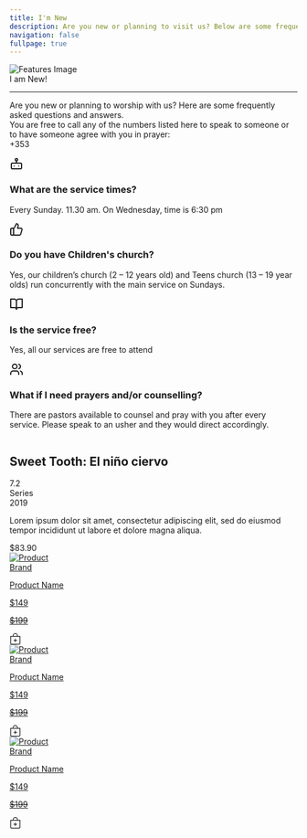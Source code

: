 ```yaml
---
title: I'm New
description: Are you new or planning to visit us? Below are some frequently asked questions and answers.
navigation: false
fullpage: true
---
```


<!-- Features -->
<div class="max-w-[85rem] px-4 py-10 sm:px-6 lg:px-8 lg:py-14 mx-auto">
  <div class="aspect-w-16 aspect-h-7">
    <img class="w-full object-cover rounded-xl shadow-xl filter saturate-150" src="/IMG-20240919-WA0012.jpg" alt="Features Image">
  </div>
 

  <!-- Grid -->
  <div class="mt-5 lg:mt-16 grid lg:grid-cols-3 gap-8 lg:gap-12">
    <div class="sm:text-center">
        <span class="text-3xl font-extrabold text-gray-600 sm:text-4xl xl:text-5xl bg-rose-600 bg-clip-text text-transparent">
          I am New!
        </span>
        <hr class="mt-4 h-1.5 w-32 border-none bg-rose-600 sm:mx-auto sm:mt-8" />
        <p class="mt-2 md:mt-4 text-gray-500">
        Are you new or planning to worship with us? Here are some frequently asked questions and answers. <br>
        You are free to call any of the numbers listed here to speak to someone or to have someone agree with you in prayer: <br>
        +353
      </p>
      </div>
    <!-- End Col -->

<div class="lg:col-span-2">
      <div class="grid sm:grid-cols-2 gap-8 md:gap-12">
        <!-- Icon Block -->
        <div class="flex gap-x-5">
          <svg class="shrink-0 mt-1 size-6 text-rose-600" xmlns="http://www.w3.org/2000/svg" width="24" height="24" viewBox="0 0 24 24" fill="none" stroke="currentColor" stroke-width="2" stroke-linecap="round" stroke-linejoin="round"><rect width="18" height="10" x="3" y="11" rx="2"/><circle cx="12" cy="5" r="2"/><path d="M12 7v4"/><line x1="8" x2="8" y1="16" y2="16"/><line x1="16" x2="16" y1="16" y2="16"/></svg>
          <div class="grow">
            <h3 class="text-lg font-semibold text-gray-800">
              What are the service times?
            </h3>
            <p class="mt-1 text-gray-600">
              Every Sunday. 11.30 am. On Wednesday, time is 6:30 pm
            </p>
          </div>
        </div>
        <!-- End Icon Block -->

<!-- Icon Block -->
<div class="flex gap-x-5">
          <svg class="shrink-0 mt-1 size-6 text-rose-600" xmlns="http://www.w3.org/2000/svg" width="24" height="24" viewBox="0 0 24 24" fill="none" stroke="currentColor" stroke-width="2" stroke-linecap="round" stroke-linejoin="round"><path d="M7 10v12"/><path d="M15 5.88 14 10h5.83a2 2 0 0 1 1.92 2.56l-2.33 8A2 2 0 0 1 17.5 22H4a2 2 0 0 1-2-2v-8a2 2 0 0 1 2-2h2.76a2 2 0 0 0 1.79-1.11L12 2h0a3.13 3.13 0 0 1 3 3.88Z"/></svg>
          <div class="grow">
            <h3 class="text-lg font-semibold text-gray-800">
              Do you have Children's church?
            </h3>
            <p class="mt-1 text-gray-600">
              Yes, our children’s church (2 – 12 years old) and Teens church (13 – 19 year olds) run concurrently with the main service on Sundays.
            </p>
          </div>
        </div>
        <!-- End Icon Block -->

<!-- Icon Block -->
<div class="flex gap-x-5">
          <svg class="shrink-0 mt-1 size-6 text-rose-600" xmlns="http://www.w3.org/2000/svg" width="24" height="24" viewBox="0 0 24 24" fill="none" stroke="currentColor" stroke-width="2" stroke-linecap="round" stroke-linejoin="round"><path d="M2 3h6a4 4 0 0 1 4 4v14a3 3 0 0 0-3-3H2z"/><path d="M22 3h-6a4 4 0 0 0-4 4v14a3 3 0 0 1 3-3h7z"/></svg>
          <div class="grow">
            <h3 class="text-lg font-semibold text-gray-800">
              Is the service free?
            </h3>
            <p class="mt-1 text-gray-600">
              Yes, all our services are free to attend
            </p>
          </div>
        </div>
        <!-- End Icon Block -->

<!-- Icon Block -->
<div class="flex gap-x-5">
          <svg class="shrink-0 mt-1 size-6 text-rose-600" xmlns="http://www.w3.org/2000/svg" width="24" height="24" viewBox="0 0 24 24" fill="none" stroke="currentColor" stroke-width="2" stroke-linecap="round" stroke-linejoin="round"><path d="M16 21v-2a4 4 0 0 0-4-4H6a4 4 0 0 0-4 4v2"/><circle cx="9" cy="7" r="4"/><path d="M22 21v-2a4 4 0 0 0-3-3.87"/><path d="M16 3.13a4 4 0 0 1 0 7.75"/></svg>
          <div class="grow">
            <h3 class="text-lg font-semibold text-gray-800">
              What if I need prayers and/or counselling?
            </h3>
            <p class="mt-1 text-gray-600">
              There are pastors available to counsel and pray with you after every service. Please speak to an usher and they would direct accordingly.
            </p>
          </div>
        </div>
        <!-- End Icon Block -->
      </div>
    </div>
    <!-- End Col -->
  </div>
  <!-- End Grid -->
</div>
<!-- End Features -->


<!-- component -->
<div class="min-h-screen bg-gray-100 py-6 flex flex-col justify-center sm:py-12">
  
  <div class="py-3 sm:max-w-xl sm:mx-auto">
    <div class="bg-white shadow-lg border-gray-100 max-h-80	 border sm:rounded-3xl p-8 flex space-x-8">
      <div class="h-48 overflow-visible w-1/2">
          <img class="rounded-3xl shadow-lg" src="https://www.themoviedb.org/t/p/w600_and_h900_bestv2/1LRLLWGvs5sZdTzuMqLEahb88Pc.jpg" alt="">
      </div>
      <div class="flex flex-col w-1/2 space-y-4">
        <div class="flex justify-between items-start">
          <h2 class="text-3xl font-bold">Sweet Tooth: El niño ciervo</h2>
          <div class="bg-yellow-400 font-bold rounded-xl p-2">7.2</div>
        </div>
        <div>
          <div class="text-sm text-gray-400">Series</div>
          <div class="text-lg text-gray-800">2019</div>
        </div>
          <p class=" text-gray-400 max-h-40 overflow-y-hidden">Lorem ipsum dolor sit amet, consectetur adipiscing elit, sed do eiusmod tempor incididunt ut labore et dolore magna aliqua.</p>
        <div class="flex text-2xl font-bold text-a">$83.90</div>
      </div>
    </div>
  </div>
  
</div>



<!-- ✅ Grid Section - Starts Here 👇 -->
<section id="Projects"
    class="w-fit mx-auto grid grid-cols-1 lg:grid-cols-3 md:grid-cols-2 justify-items-center justify-center gap-y-20 gap-x-14 mt-10 mb-5">

<!-- ✅ Product card 1 -->
  <div class="w-72 bg-white shadow-md rounded-xl duration-500 hover:scale-105 hover:shadow-xl">
        <a href="#">
            <img src="/WhatsApp Image 2025-07-10 at 11.44.10_ff07ce51.jpg"
                alt="Product" class="h-80 w-72 object-cover rounded-t-xl" />
            <div class="px-4 py-3 w-72">
                <span class="text-gray-400 mr-3 uppercase text-xs">Brand</span>
                <p class="text-lg font-bold text-black truncate block capitalize">Product Name</p>
                <div class="flex items-center">
                    <p class="text-lg font-semibold text-black cursor-auto my-3">$149</p>
                    <del>
                        <p class="text-sm text-gray-600 cursor-auto ml-2">$199</p>
                    </del>
                    <div class="ml-auto">
                        <svg xmlns="http://www.w3.org/2000/svg" width="20" height="20" fill="currentColor"
                            class="bi bi-bag-plus" viewBox="0 0 16 16">
                            <path fill-rule="evenodd"
                                d="M8 7.5a.5.5 0 0 1 .5.5v1.5H10a.5.5 0 0 1 0 1H8.5V12a.5.5 0 0 1-1 0v-1.5H6a.5.5 0 0 1 0-1h1.5V8a.5.5 0 0 1 .5-.5z" />
                            <path
                                d="M8 1a2.5 2.5 0 0 1 2.5 2.5V4h-5v-.5A2.5 2.5 0 0 1 8 1zm3.5 3v-.5a3.5 3.5 0 1 0-7 0V4H1v10a2 2 0 0 0 2 2h10a2 2 0 0 0 2-2V4h-3.5zM2 5h12v9a1 1 0 0 1-1 1H3a1 1 0 0 1-1-1V5z" />
                        
  </svg>
                    </div>
                </div>
            </div>
        </a>
    </div>

<!-- ✅ Product card 2 -->
  <div class="w-72 bg-white shadow-md rounded-xl duration-500 hover:scale-105 hover:shadow-xl">
        <a href="#">
            <img src="/Picture3.png"
                alt="Product" class="h-80 w-72 object-cover rounded-t-xl" />
            <div class="px-4 py-3 w-72">
                <span class="text-gray-400 mr-3 uppercase text-xs">Brand</span>
                <p class="text-lg font-bold text-black truncate block capitalize">Product Name</p>
                <div class="flex items-center">
                    <p class="text-lg font-semibold text-black cursor-auto my-3">$149</p>
                    <del>
                        <p class="text-sm text-gray-600 cursor-auto ml-2">$199</p>
                    </del>
                    <div class="ml-auto">
                        <svg xmlns="http://www.w3.org/2000/svg" width="20" height="20" fill="currentColor"
                            class="bi bi-bag-plus" viewBox="0 0 16 16">
                            <path fill-rule="evenodd"
                                d="M8 7.5a.5.5 0 0 1 .5.5v1.5H10a.5.5 0 0 1 0 1H8.5V12a.5.5 0 0 1-1 0v-1.5H6a.5.5 0 0 1 0-1h1.5V8a.5.5 0 0 1 .5-.5z" />
                            <path
                                d="M8 1a2.5 2.5 0 0 1 2.5 2.5V4h-5v-.5A2.5 2.5 0 0 1 8 1zm3.5 3v-.5a3.5 3.5 0 1 0-7 0V4H1v10a2 2 0 0 0 2 2h10a2 2 0 0 0 2-2V4h-3.5zM2 5h12v9a1 1 0 0 1-1 1H3a1 1 0 0 1-1-1V5z" />
                        
  </svg>
                    </div>
                </div>
            </div>
        </a>
    </div>

<!-- ✅ Product card 3 -->
<div class="w-72 bg-white shadow-md rounded-xl duration-500 hover:scale-105 hover:shadow-xl">
        <a href="#">
            <img src="https://images.unsplash.com/photo-1651950537598-373e4358d320?ixlib=rb-1.2.1&ixid=MnwxMjA3fDB8MHxwcm9maWxlLXBhZ2V8MjV8fHxlbnwwfHx8fA%3D%3D&auto=format&fit=crop&w=500&q=60"
                alt="Product" class="h-80 w-72 object-cover rounded-t-xl" />
            <div class="px-4 py-3 w-72">
                <span class="text-gray-400 mr-3 uppercase text-xs">Brand</span>
                <p class="text-lg font-bold text-black truncate block capitalize">Product Name</p>
                <div class="flex items-center">
                    <p class="text-lg font-semibold text-black cursor-auto my-3">$149</p>
                    <del>
                        <p class="text-sm text-gray-600 cursor-auto ml-2">$199</p>
                    </del>
                    <div class="ml-auto">
                        <svg xmlns="http://www.w3.org/2000/svg" width="20" height="20" fill="currentColor"
                            class="bi bi-bag-plus" viewBox="0 0 16 16">
                            <path fill-rule="evenodd"
                                d="M8 7.5a.5.5 0 0 1 .5.5v1.5H10a.5.5 0 0 1 0 1H8.5V12a.5.5 0 0 1-1 0v-1.5H6a.5.5 0 0 1 0-1h1.5V8a.5.5 0 0 1 .5-.5z" />
                            <path
                                d="M8 1a2.5 2.5 0 0 1 2.5 2.5V4h-5v-.5A2.5 2.5 0 0 1 8 1zm3.5 3v-.5a3.5 3.5 0 1 0-7 0V4H1v10a2 2 0 0 0 2 2h10a2 2 0 0 0 2-2V4h-3.5zM2 5h12v9a1 1 0 0 1-1 1H3a1 1 0 0 1-1-1V5z" />
</svg>
                    </div>
                </div>
            </div>
        </a>
    </div>

</section>
<!-- 🛑 Grid Section - Ends Here -->
